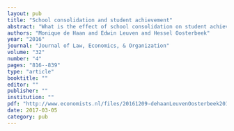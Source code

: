 ```yaml
---
layout: pub
title: "School consolidation and student achievement"
abstract: "What is the effect of school consolidation on student achievement? Theory gives little guidance because possibly positive effects from larger school size can be offset by negative effects from reduced choice and competition. We investigate these issues empirically by analyzing the effects on students’ achievement of a consolidation reform that took place in Dutch primary education in the mid 1990s. The reform was implemented by increasing the minimum required school size, leading to an increase in actual school size and a reduction in the number of schools. For identification we exploit variation between municipalities. We find that an increase in the minimum required school size of 10% has a small positive effect on student achievement of 0.72% of a standard deviation. Further analysis indicates that this effect can be mainly attributed to the increase in actual school size; reduced competition and choice do not seem to have harmed student achievement. We also find no evidence that the consolidation effect is driven by reduced school segregation or the elimination of small schools that were – given their size – underperforming."
authors: "Monique de Haan and Edwin Leuven and Hessel Oosterbeek"
year: "2016"
journal: "Journal of Law, Economics, & Organization"
volume: "32"
number: "4"
pages: "816--839"
type: "article"
booktitle: ""
editor: ""
publisher: ""
institution: ""
pdf: "http://www.economists.nl/files/20161209-dehaanLeuvenOosterbeek2016jleo.pdf"
date: 2017-03-05
category: pub
---
```

